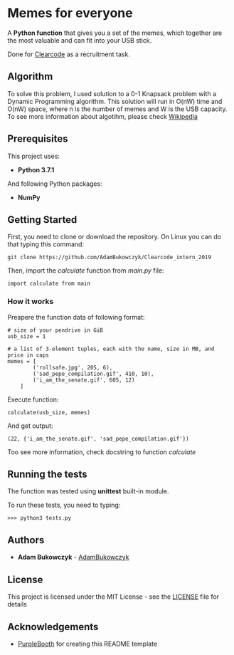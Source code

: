 # Memes for everyone

A **Python function** that gives you a set of the memes, which together are the most valuable and can fit into your USB stick.

Done for [Clearcode](https://clearcode.pl/) as a recruitment task.

## Algorithm

To solve this problem, I used solution to a 0-1 Knapsack problem with a Dynamic Programming algorithm.
This solution will run in O(nW) time and O(nW) space, where n is the number of memes and W is the USB capacity.
To see more information about algotihm, please check [Wikipedia](https://en.wikipedia.org/wiki/Knapsack_problem) 

## Prerequisites

This project uses:
* **Python 3.7.1**

And following Python packages:
* **NumPy**

## Getting Started

First, you need to clone or download the repository. On Linux you can do that typing this command:
```
git clone https://github.com/AdamBukowczyk/Clearcode_intern_2019
```
Then, import the *calculate* function from *main.py* file:
```
import calculate from main
```

### How it works

Preapere the function data of following format:

```
# size of your pendrive in GiB
usb_size = 1

# a list of 3-element tuples, each with the name, size in MB, and price in caps
memes = [
        ('rollsafe.jpg', 205, 6),
        ('sad_pepe_compilation.gif', 410, 10),
        ('i_am_the_senate.gif', 605, 12)
    ]
```

Execute function:

```
calculate(usb_size, memes)
```
And get output:
```
(22, {'i_am_the_senate.gif', 'sad_pepe_compilation.gif'})
```
Too see more information, check docstring to function *calculate*

## Running the tests

The function was tested using **unittest** built-in module.

To run these tests, you need to typing:
```
>>> python3 tests.py
```
## Authors

* **Adam Bukowczyk**  - [AdamBukowczyk](https://github.com/AdamBukowczyk)

## License

This project is licensed under the MIT License - see the [LICENSE](LICENSE) file for details

## Acknowledgements

* [PurpleBooth](https://gist.github.com/PurpleBooth) for creating this README template
